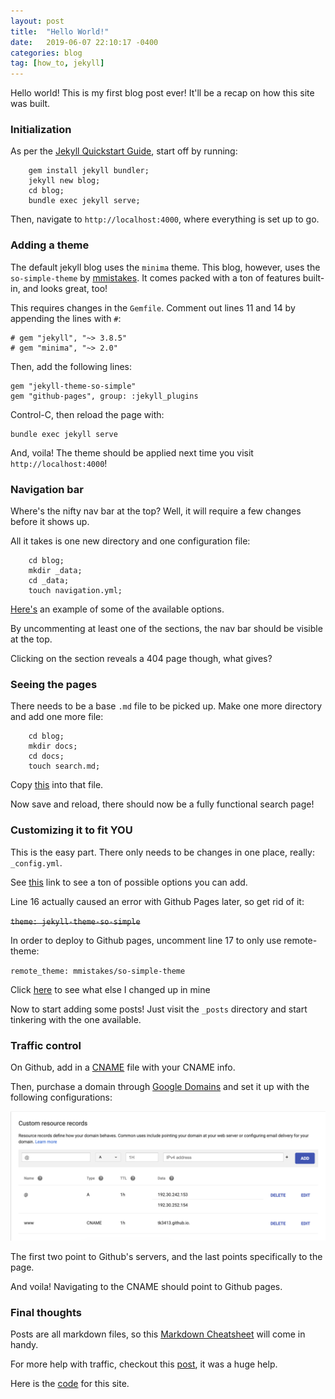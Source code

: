 ```yaml
---
layout: post
title:  "Hello World!"
date:   2019-06-07 22:10:17 -0400
categories: blog
tag: [how_to, jekyll]
---
```


Hello world! This is my first blog post ever! It'll be a recap on how this site was built. 

### Initialization
As per the [Jekyll Quickstart Guide](https://jekyllrb.com/docs/), start off by running: 
```
    gem install jekyll bundler;
    jekyll new blog;
    cd blog;
    bundle exec jekyll serve;
```

Then, navigate to `http://localhost:4000`, where everything is set up to go.

### Adding a theme
The default jekyll blog uses the `minima` theme. This blog, however, uses the `so-simple-theme` by [mmistakes](https://github.com/mmistakes/so-simple-theme). It comes packed with a ton of features built-in, and looks great, too! 

This requires changes in the `Gemfile`. Comment out lines 11 and 14 by appending the lines with `#`:
```
# gem "jekyll", "~> 3.8.5"
# gem "minima", "~> 2.0"
```

Then, add the following lines: 
```
gem "jekyll-theme-so-simple"
gem "github-pages", group: :jekyll_plugins
```

Control-C, then reload the page with: 
```
bundle exec jekyll serve
```
And, voila! The theme should be applied next time you visit `http://localhost:4000`!

### Navigation bar
Where's the nifty nav bar at the top? Well, it will require a few changes before it shows up. 

All it takes is one new directory and one configuration file: 
```
    cd blog;
    mkdir _data;
    cd _data;
    touch navigation.yml;
```

[Here's](https://github.com/mmistakes/so-simple-theme/blob/master/_data/navigation.yml) an example of some of the available options.

By uncommenting at least one of the sections, the nav bar should be visible at the top.

Clicking on the section reveals a 404 page though, what gives?

### Seeing the pages
There needs to be a base `.md` file to be picked up. Make one more directory and add one more file:
```
    cd blog;
    mkdir docs;
    cd docs;
    touch search.md;
```

Copy [this](https://raw.githubusercontent.com/mmistakes/so-simple-theme/master/docs/search.md) into that file.

Now save and reload, there should now be a fully functional search page!

### Customizing it to fit YOU
This is the easy part. There only needs to be changes in one place, really: `_config.yml`. 

See [this](https://github.com/mmistakes/so-simple-theme/blob/master/_config.yml) link to see a ton of possible options you can add.

Line 16 actually caused an error with Github Pages later, so get rid of it:

~~`theme: jekyll-theme-so-simple`~~

In order to deploy to Github pages, uncomment line 17 to only use remote-theme:

`remote_theme: mmistakes/so-simple-theme`

Click [here](https://github.com/tk3413/tk3413.github.io/blob/master/_config.yml) to see what else I changed up in mine

Now to start adding some posts! Just visit the `_posts` directory and start tinkering with the one available. 

### Traffic control
On Github, add in a [CNAME](https://github.com/tk3413/tk3413.github.io/pull/2/files) file with your CNAME info.

Then, purchase a domain through [Google Domains](https://domains.google/#/) and set it up with the following configurations: 

![domain-info](/assets/images/google-domain-info.png)

The first two point to Github's servers, and the last points specifically to the page. 

And voila! Navigating to the CNAME should point to Github pages. 

### Final thoughts
Posts are all markdown files, so this [Markdown Cheatsheet](https://github.com/adam-p/markdown-here/wiki/Markdown-Cheatsheet) will come in handy.

For more help with traffic, checkout this [post](http://www.curtismlarson.com/blog/2015/04/12/github-pages-google-domains/), it was a huge help.

Here is the [code](https://github.com/tk3413/tk3413.github.io) for this site.